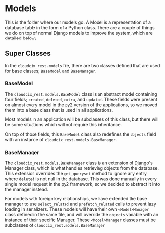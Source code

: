 # Models
This is the folder where our models go.
A Model is a representation of a database table in the form of a Python class.
There are a couple of things we do on top of normal Django models to improve the system, which are detailed below;

## Super Classes
In the `cloudcix_rest.models` file, there are two classes defined that are used for base classes; `BaseModel` and `BaseManager`.

### BaseModel
The `cloudcix_rest.models.BaseModel` class is an abstract model containing four fields; `created`, `deleted`, `extra`, and `updated`.
These fields were present on almost every model in the py2 version of the applications, so we moved them into a base class that is used in all applications.

Most models in an application will be subclasses of this class, but there will be some situations which will not require this inheritance.

On top of those fields, this `BaseModel` class also redefines the `objects` field with an instance of `cloudcix_rest.models.BaseManager`.

### BaseManager
The `cloudcix_rest.models.BaseManager` class is an extension of Django's Manager class, which is what handles retrieving objects from the database.
This extension overrides the `get_queryset` method to ignore any entry where `deleted` is not null in the database.
This was done manually in every single model request in the py2 framework, so we decided to abstract it into the manager instead.

For models with foreign key relationships, we have extended the base manager to use `select_related` and `prefetch_related` calls to prevent lazy loading in serializers.
These models will have their own `<Model>Manager` class defined in the same file, and will override the `objects` variable with an instance of their specific Manager.
These `<Model>Manager` classes must be subclasses of `cloudcix_rest.models.BaseManager`